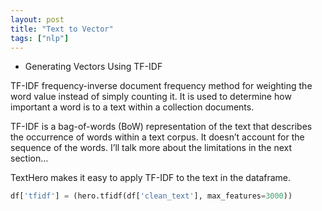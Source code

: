```yaml
---
layout: post
title: "Text to Vector"
tags: ["nlp"]
---
```


* Generating Vectors Using TF-IDF

TF-IDF frequency-inverse document frequency method for weighting the word value instead of simply counting it. It is used to determine how important a word is to a text within a collection documents.

TF-IDF is a bag-of-words (BoW) representation of the text that describes the occurrence of words within a text corpus. It doesn’t account for the sequence of the words. I’ll talk more about the limitations in the next section…

TextHero makes it easy to apply TF-IDF to the text in the dataframe.

```py
df['tfidf'] = (hero.tfidf(df['clean_text'], max_features=3000))
```

